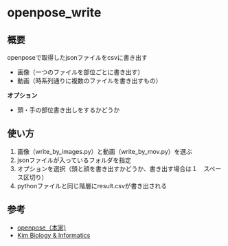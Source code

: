 # openpose_write

## 概要
openposeで取得したjsonファイルをcsvに書き出す
- 画像（一つのファイルを部位ごとに書き出す）
- 動画（時系列通りに複数のファイルを書き出すもの）

__オプション__
- 頭・手の部位書き出しをするかどうか

## 使い方
1. 画像（write_by_images.py）と動画（write_by_mov.py）を選ぶ
2. jsonファイルが入っているフォルダを指定
3. オプションを選択（頭と顔を書き出すかどうか、書き出す場合は１　スペース区切り）
4. pythonファイルと同じ階層にresult.csvが書き出される
## 参考　
- [openpose（本家)](https://github.com/CMU-Perceptual-Computing-Lab/openpose)
- [Kim Biology & Informatics](https://kimbio.info/openpose%E3%81%AEjson%E5%BD%A2%E5%BC%8F%E3%82%92csv%E3%81%AB%E5%A4%89%E6%8F%9B%E3%81%99%E3%82%8B)
